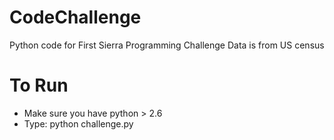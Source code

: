 # CodeChallenge
Python code for First Sierra Programming Challenge
Data is from US census

# To Run
* Make sure you have python > 2.6
* Type: 
        python challenge.py
